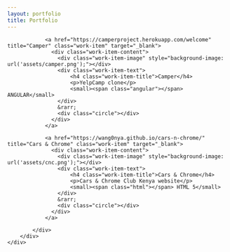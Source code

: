 ```yaml
---
layout: portfolio
title: Portfolio
---
```

<section class="work">
		<div class="container">
			<div class="row">
			    <div class="work-box">

			    <a href="https://camperproject.herokuapp.com/welcome" title="Camper" class="work-item" target="_blank">
			      <div class="work-item-content">
			      	<div class="work-item-image" style="background-image: url('assets/camper.png');"></div>
			      	<div class="work-item-text">
			      		<h4 class="work-item-title">Camper</h4>
			      		<p>YelpCamp clone</p>
			      		<small><span class="angular"></span> ANGULAR</small>
			      	</div>
			      	&rarr;
			      	<div class="circle"></div>
			      </div>
			    </a>

			    <a href="https://wang0nya.github.io/cars-n-chrome/" title="Cars & Chrome" class="work-item" target="_blank">
			      <div class="work-item-content">
			      	<div class="work-item-image" style="background-image: url('assets/cnc.png');"></div>
			      	<div class="work-item-text">
			      		<h4 class="work-item-title">Cars & Chrome</h4>
			      		<p>Cars & Chrome Club Kenya website</p>
			      		<small><span class="html"></span> HTML 5</small>
			      	</div>
			      	&rarr;
			      	<div class="circle"></div>
			      </div>
			    </a>
			    
		    </div>
	    </div>
    </div>
</section>